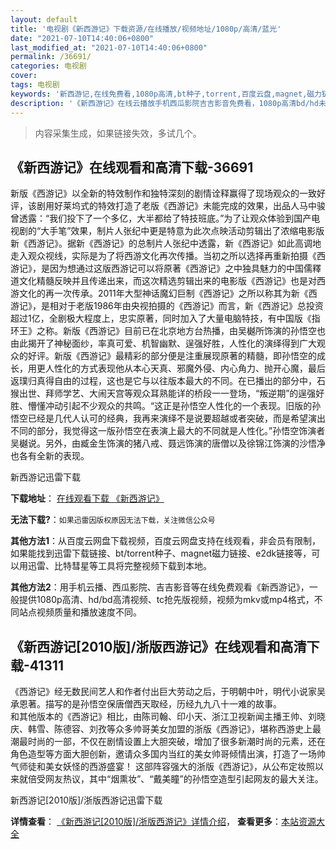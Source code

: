 ```yaml
---
layout: default
title: '电视剧《新西游记》下载资源/在线播放/视频地址/1080p/高清/蓝光'
date: "2021-07-10T14:40:06+0800"
last_modified_at: "2021-07-10T14:40:06+0800"
permalink: /36691/
categories: 电视剧
cover:
tags: 电视剧
keywords: '新西游记,在线免费看,1080p高清,bt种子,torrent,百度云盘,magnet,磁力链,迅雷下载资源'
description: '《新西游记》在线云播放手机西瓜影院吉吉影音免费看，1080p高清bd/hd未删减完整版和tc抢先枪版，mkv/mp4格式，附带bt/torrent种子、magnet/磁力链、百度云盘、网盘资源迅雷下载链接'
---
```


>内容采集生成，如果链接失效，多试几个。


## 《新西游记》在线观看和高清下载-36691

新版《西游记》以全新的特效制作和独特深刻的剧情诠释赢得了现场观众的一致好评，该剧用好莱坞式的特效打造了老版《西游记》未能完成的效果，出品人马中骏曾透露：“我们投下了一个多亿，大半都给了特技班底。”为了让观众体验到国产电视剧的“大手笔”效果，制片人张纪中更是特意为此次点映活动剪辑出了浓缩电影版新《西游记》。据新《西游记》的总制片人张纪中透露，新《西游记》如此高调地走入观众视线，实际是为了将西游文化再次传播。当初之所以选择再重新拍摄《西游记》，是因为想通过这版西游记可以将原著《西游记》之中独具魅力的中国儒釋道文化精髓反映并且传递出来，而这次精选剪辑出来的电影版《西游记》也是对西游文化的再一次传承。2011年大型神话魔幻巨制《西游记》之所以称其为新《西游记》，是相对于老版1986年由央视拍摄的《西游记》而言，新《西游记》总投资超过1亿，全剧极大程度上，忠实原著，同时加入了大量电脑特技，有中国版《指环王》之称。新版《西游记》目前已在北京地方台热播，由吴樾所饰演的孙悟空也由此揭开了神秘面纱，率真可爱、机智幽默、逞强好胜，人性化的演绎得到广大观众的好评。新版《西游记》最精彩的部分便是注重展现原著的精髓，即孙悟空的成长，用更人性化的方式表现他从本心天真、邪魔外侵、内心角力、抛开心魔，最后返璞归真得自由的过程，这也是它与以往版本最大的不同。在已播出的部分中，石猴出世、拜师学艺、大闹天宫等观众耳熟能详的桥段一一登场，“叛逆期”的逞强好胜、懵懂冲动引起不少观众的共鸣。“这正是孙悟空人性化的一个表现。旧版的孙悟空已经是几代人认可的经典，我再来演绎不是说要超越或者突破，而是希望演出不同的部分，我觉得这一版孙悟空在表演上最大的不同就是人性化。”孙悟空饰演者吴樾说。另外，由臧金生饰演的猪八戒、聂远饰演的唐僧以及徐锦江饰演的沙悟净也各有全新的表现。


新西游记迅雷下载

**下载地址**： [在线观看下载 《新西游记》](https://www.993dy.com//vod-detail-id-34519.html) 


**无法下载?**：`如果迅雷因版权原因无法下载，关注微信公众号 `

**其他方法1**：从百度云网盘下载视频，百度云网盘支持在线观看，非会员有限制，如果能找到迅雷下载链接、bt/torrent种子、magnet磁力链接、e2dk链接等，可以用迅雷、比特彗星等工具将完整视频下载到本地。

**其他方法2**：用手机云播、西瓜影院、吉吉影音等在线免费观看《新西游记》，一般提供1080p高清、hd/bd高清视频、tc抢先版视频，视频为mkv或mp4格式，不同站点视频质量和播放速度不同。


## 《新西游记[2010版]/浙版西游记》在线观看和高清下载-41311

《西游记》经无数民间艺人和作者付出巨大劳动之后，于明朝中叶，明代小说家吴承恩著。描写的是孙悟空保唐僧西天取经，历经九九八十一难的故事。<br />和其他版本的《西游记》相比，由陈司翰、印小天、浙江卫视新闻主播王帅、刘晓庆、韩雪、陈德容、刘孜等众多帅哥美女加盟的浙版《西游记》，堪称西游史上最潮最时尚的一部，不仅在剧情设置上大胆突破，增加了很多新潮时尚的元素，还在角色造型等方面大胆创新，邀请众多国内当红的美女帅哥倾情出演，打造了一场帅气师徒和美女妖怪的西游盛宴！ 这部阵容强大的浙版《西游记》，从公布定妆照以来就倍受网友热议，其中&ldquo;烟熏妆&rdquo;、&ldquo;戴美瞳&rdquo;的孙悟空造型引起网友的最大关注。


新西游记[2010版]/浙版西游记迅雷下载

**详情查看**： [《新西游记[2010版]/浙版西游记》详情介绍](/movie/41311/)， **查看更多**：[本站资源大全](/movie/t/all/)

